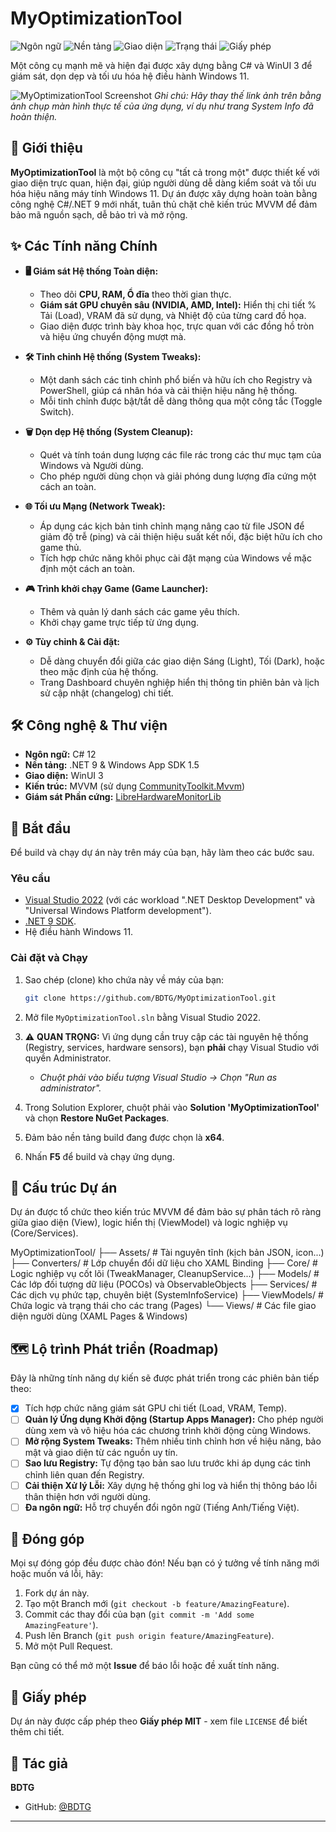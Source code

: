 ﻿# MyOptimizationTool

<!-- BADGES -->
![Ngôn ngữ](https://img.shields.io/badge/language-C%23-blueviolet)
![Nền tảng](https://img.shields.io/badge/.NET-9.0-blue)
![Giao diện](https://img.shields.io/badge/UI-WinUI%203-brightgreen)
![Trạng thái](https://img.shields.io/badge/status-đang%20phát%20triển-orange)
![Giấy phép](https://img.shields.io/badge/license-MIT-blue)

Một công cụ mạnh mẽ và hiện đại được xây dựng bằng C# và WinUI 3 để giám sát, dọn dẹp và tối ưu hóa hệ điều hành Windows 11.

![MyOptimizationTool Screenshot](https://i.imgur.com/example.png) 
*Ghi chú: Hãy thay thế link ảnh trên bằng ảnh chụp màn hình thực tế của ứng dụng, ví dụ như trang System Info đã hoàn thiện.*

## 🚀 Giới thiệu

**MyOptimizationTool** là một bộ công cụ "tất cả trong một" được thiết kế với giao diện trực quan, hiện đại, giúp người dùng dễ dàng kiểm soát và tối ưu hóa hiệu năng máy tính Windows 11. Dự án được xây dựng hoàn toàn bằng công nghệ C#/.NET 9 mới nhất, tuân thủ chặt chẽ kiến trúc MVVM để đảm bảo mã nguồn sạch, dễ bảo trì và mở rộng.

## ✨ Các Tính năng Chính

*   **🖥️ Giám sát Hệ thống Toàn diện:**
    *   Theo dõi **CPU, RAM, Ổ đĩa** theo thời gian thực.
    *   **Giám sát GPU chuyên sâu (NVIDIA, AMD, Intel):** Hiển thị chi tiết % Tải (Load), VRAM đã sử dụng, và Nhiệt độ của từng card đồ họa.
    *   Giao diện được trình bày khoa học, trực quan với các đồng hồ tròn và hiệu ứng chuyển động mượt mà.

*   **🛠️ Tinh chỉnh Hệ thống (System Tweaks):**
    *   Một danh sách các tinh chỉnh phổ biến và hữu ích cho Registry và PowerShell, giúp cá nhân hóa và cải thiện hiệu năng hệ thống.
    *   Mỗi tinh chỉnh được bật/tắt dễ dàng thông qua một công tắc (Toggle Switch).

*   **🗑️ Dọn dẹp Hệ thống (System Cleanup):**
    *   Quét và tính toán dung lượng các file rác trong các thư mục tạm của Windows và Người dùng.
    *   Cho phép người dùng chọn và giải phóng dung lượng đĩa cứng một cách an toàn.

*   **🌐 Tối ưu Mạng (Network Tweak):**
    *   Áp dụng các kịch bản tinh chỉnh mạng nâng cao từ file JSON để giảm độ trễ (ping) và cải thiện hiệu suất kết nối, đặc biệt hữu ích cho game thủ.
    *   Tích hợp chức năng khôi phục cài đặt mạng của Windows về mặc định một cách an toàn.

*   **🎮 Trình khởi chạy Game (Game Launcher):**
    *   Thêm và quản lý danh sách các game yêu thích.
    *   Khởi chạy game trực tiếp từ ứng dụng.

*   **⚙️ Tùy chỉnh & Cài đặt:**
    *   Dễ dàng chuyển đổi giữa các giao diện Sáng (Light), Tối (Dark), hoặc theo mặc định của hệ thống.
    *   Trang Dashboard chuyên nghiệp hiển thị thông tin phiên bản và lịch sử cập nhật (changelog) chi tiết.

## 🛠️ Công nghệ & Thư viện

*   **Ngôn ngữ:** C# 12
*   **Nền tảng:** .NET 9 & Windows App SDK 1.5
*   **Giao diện:** WinUI 3
*   **Kiến trúc:** MVVM (sử dụng [CommunityToolkit.Mvvm](https://docs.microsoft.com/en-us/dotnet/communitytoolkit/mvvm/))
*   **Giám sát Phần cứng:** [LibreHardwareMonitorLib](https://github.com/LibreHardwareMonitor/LibreHardwareMonitor)

## 🏁 Bắt đầu

Để build và chạy dự án này trên máy của bạn, hãy làm theo các bước sau.

### Yêu cầu
*   [Visual Studio 2022](https://visualstudio.microsoft.com/) (với các workload ".NET Desktop Development" và "Universal Windows Platform development").
*   [.NET 9 SDK](https://dotnet.microsoft.com/en-us/download/dotnet/9.0).
*   Hệ điều hành Windows 11.

### Cài đặt và Chạy

1.  Sao chép (clone) kho chứa này về máy của bạn:
    ```sh
    git clone https://github.com/BDTG/MyOptimizationTool.git
    ```
2.  Mở file `MyOptimizationTool.sln` bằng Visual Studio 2022.

3.  ⚠️ **QUAN TRỌNG:** Vì ứng dụng cần truy cập các tài nguyên hệ thống (Registry, services, hardware sensors), bạn **phải** chạy Visual Studio với quyền Administrator.
    *   *Chuột phải vào biểu tượng Visual Studio -> Chọn "Run as administrator".*

4.  Trong Solution Explorer, chuột phải vào **Solution 'MyOptimizationTool'** và chọn **Restore NuGet Packages**.

5.  Đảm bảo nền tảng build đang được chọn là **x64**.

6.  Nhấn **F5** để build và chạy ứng dụng.

## 📂 Cấu trúc Dự án

Dự án được tổ chức theo kiến trúc MVVM để đảm bảo sự phân tách rõ ràng giữa giao diện (View), logic hiển thị (ViewModel) và logic nghiệp vụ (Core/Services).

MyOptimizationTool/
├── Assets/ # Tài nguyên tĩnh (kịch bản JSON, icon...)
├── Converters/ # Lớp chuyển đổi dữ liệu cho XAML Binding
├── Core/ # Logic nghiệp vụ cốt lõi (TweakManager, CleanupService...)
├── Models/ # Các lớp đối tượng dữ liệu (POCOs) và ObservableObjects
├── Services/ # Các dịch vụ phức tạp, chuyên biệt (SystemInfoService)
├── ViewModels/ # Chứa logic và trạng thái cho các trang (Pages)
└── Views/ # Các file giao diện người dùng (XAML Pages & Windows)


## 🗺️ Lộ trình Phát triển (Roadmap)

Đây là những tính năng dự kiến sẽ được phát triển trong các phiên bản tiếp theo:

*   [x] Tích hợp chức năng giám sát GPU chi tiết (Load, VRAM, Temp).
*   [ ] **Quản lý Ứng dụng Khởi động (Startup Apps Manager):** Cho phép người dùng xem và vô hiệu hóa các chương trình khởi động cùng Windows.
*   [ ] **Mở rộng System Tweaks:** Thêm nhiều tinh chỉnh hơn về hiệu năng, bảo mật và giao diện từ các nguồn uy tín.
*   [ ] **Sao lưu Registry:** Tự động tạo bản sao lưu trước khi áp dụng các tinh chỉnh liên quan đến Registry.
*   [ ] **Cải thiện Xử lý Lỗi:** Xây dựng hệ thống ghi log và hiển thị thông báo lỗi thân thiện hơn với người dùng.
*   [ ] **Đa ngôn ngữ:** Hỗ trợ chuyển đổi ngôn ngữ (Tiếng Anh/Tiếng Việt).

## 🙌 Đóng góp

Mọi sự đóng góp đều được chào đón! Nếu bạn có ý tưởng về tính năng mới hoặc muốn vá lỗi, hãy:
1.  Fork dự án này.
2.  Tạo một Branch mới (`git checkout -b feature/AmazingFeature`).
3.  Commit các thay đổi của bạn (`git commit -m 'Add some AmazingFeature'`).
4.  Push lên Branch (`git push origin feature/AmazingFeature`).
5.  Mở một Pull Request.

Bạn cũng có thể mở một **Issue** để báo lỗi hoặc đề xuất tính năng.

## 📄 Giấy phép

Dự án này được cấp phép theo **Giấy phép MIT** - xem file `LICENSE` để biết thêm chi tiết.

## 👤 Tác giả

**BDTG**

*   GitHub: [@BDTG](https://github.com/BDTG)

---